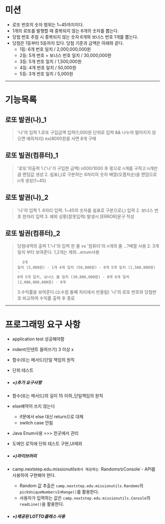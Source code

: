 # 미션
- 로또 번호의 숫자 범위는 1~45까지이다.
- 1개의 로또를 발행할 때 중복되지 않는 6개의 숫자를 뽑는다.
- 당첨 번호 추첨 시 중복되지 않는 숫자 6개와 보너스 번호 1개를 뽑는다.
- 당첨은 1등부터 5등까지 있다. 당첨 기준과 금액은 아래와 같다.
    - 1등: 6개 번호 일치 / 2,000,000,000원
    - 2등: 5개 번호 + 보너스 번호 일치 / 30,000,000원
    - 3등: 5개 번호 일치 / 1,500,000원
    - 4등: 4개 번호 일치 / 50,000원
    - 5등: 3개 번호 일치 / 5,000원

 ---  
# 기능목록 


## **로또 발권(나)_1**
>'나'의 입력
    1.로또 구입금액 입력(1,000원 단위로 입력 && 나누어 떨어지지 않으면 예외처리)
    ex)8000원을 사면 8개 구매

## **로또 빌권(컴퓨터)_1**
> '로또'의출력
    1.('나'가 구입한 금액) n000/1000 후 몫으로 n개를 구하고 n개만큼 랜덤값 생성
    2. 쉼표(,)로 구분하는 6자리의 숫자 배열(오름차순)을 랜덤으로 n개 생성(1~45)

## **로또 발권(나)_2**
>'나'의 입력
    1. 6자리 입력: 1~45의 숫자를 쉼표로 구분으로(,) 입력
    2. 보너스 번호 한자리 입력
    3. 예외 상황(잘못입력) 발생시 [ERROR]문구 작성

## **로또 빌권(컴퓨터)_2**
>당첨내역의 출력
    1.'나'의 입력 한 줄  vs '컴퓨터'의 n개의 줄 ...?배열 사용
    2. 3개 일치 부터 보여준다. 1,2개는 제외...enum사용
        <pre>
        <code>
        3개 일치 (5,000원) - 1개
        4개 일치 (50,000원) - 0개
        5개 일치 (1,500,000원) - 0개
        5개 일치, 보너스 볼 일치 (30,000,000원) - 0개
        6개 일치 (2,000,000,000원) - 0개
        </code>
        </pre>
    3.수익률을 보여준다.(소수점 둘째 자리에서 반올림)
        '나'의 로또 번호와 당첨번호 비교하여 수익률 출력 후 종료


---

# 프로그래밍 요구 사항
- application test 성공해야함
- indent(인덴트 들여쓰기) 3 이상 x
- 함수(또는 메서드)단일 책임의 원칙
- 단위 테스트

- ##### +)추가 요구사항
- 함수(또는 메서드)의 길이 15 이하_단일책임의 원칙
- else예약어 쓰지 않는다
  - if문에서 else 대신 return으로 대체 
  - switch case 안됨
- Java Enum사용 >>> 한곳에서 관리
- 도메인 로직에 단위 테스트 구현,UI제외


- ##### +)라이브러리
- camp.nextstep.edu.missionutils`에서 제공하는 `Randoms` 및 `Console`- 
    API를 사용하여 구현해야 한다.
    - Random 값 추출은 `camp.nextstep.edu.missionutils.Randoms`의 `pickUniqueNumbersInRange()`를 활용한다.
    - 사용자가 입력하는 값은 `camp.nextstep.edu.missionutils.Console`의 `readLine()`을 활용한다.

- ##### +)제공된 LOTTO클래스 사용